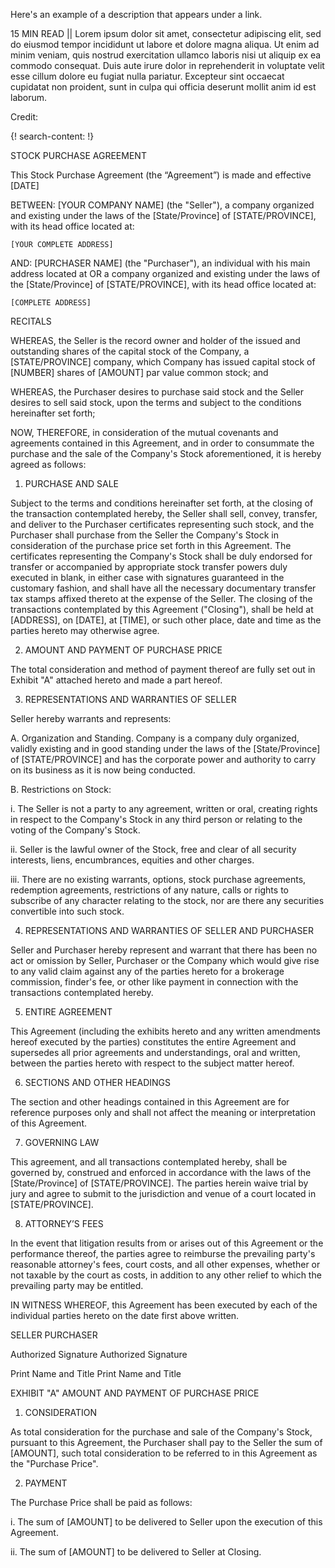 Here's an example of a description that appears under a link.

15 MIN READ || Lorem ipsum dolor sit amet, consectetur adipiscing elit, sed do eiusmod tempor incididunt ut labore et dolore magna aliqua. Ut enim ad minim veniam, quis nostrud exercitation ullamco laboris nisi ut aliquip ex ea commodo consequat. Duis aute irure dolor in reprehenderit in voluptate velit esse cillum dolore eu fugiat nulla pariatur. Excepteur sint occaecat cupidatat non proident, sunt in culpa qui officia deserunt mollit anim id est laborum.

Credit: []()

{! search-content: !}

STOCK PURCHASE AGREEMENT



This Stock Purchase Agreement (the “Agreement”) is made and effective [DATE]


BETWEEN:	[YOUR COMPANY NAME] (the "Seller"), a company organized and existing under the laws of the [State/Province] of [STATE/PROVINCE], with its head office located at:

	[YOUR COMPLETE ADDRESS]


AND:	[PURCHASER NAME] (the "Purchaser"), an individual with his main address located at OR a company organized and existing under the laws of the [State/Province] of [STATE/PROVINCE], with its head office located at:

	[COMPLETE ADDRESS]
	

RECITALS

WHEREAS, the Seller is the record owner and holder of the issued and outstanding shares of the capital stock of the Company, a [STATE/PROVINCE] company, which Company has issued capital stock of [NUMBER] shares of [AMOUNT] par value common stock; and

WHEREAS, the Purchaser desires to purchase said stock and the Seller desires to sell said stock, upon the terms and subject to the conditions hereinafter set forth;

NOW, THEREFORE, in consideration of the mutual covenants and agreements contained in this Agreement, and in order to consummate the purchase and the sale of the Company's Stock aforementioned, it is hereby agreed as follows:


1.	PURCHASE AND SALE 

Subject to the terms and conditions hereinafter set forth, at the closing of the transaction contemplated hereby, the Seller shall sell, convey, transfer, and deliver to the Purchaser certificates representing such stock, and the Purchaser shall purchase from the Seller the Company's Stock in consideration of the purchase price set forth in this Agreement. The certificates representing the Company's Stock shall be duly endorsed for transfer or accompanied by appropriate stock transfer powers duly executed in blank, in either case with signatures guaranteed in the customary fashion, and shall have all the necessary documentary transfer tax stamps affixed thereto at the expense of the Seller. The closing of the transactions contemplated by this Agreement ("Closing"), shall be held at [ADDRESS], on [DATE], at 
[TIME], or such other place, date and time as the parties hereto may otherwise agree. 


2.	AMOUNT AND PAYMENT OF PURCHASE PRICE

The total consideration and method of payment thereof are fully set out in Exhibit "A" attached hereto and made a part hereof.



3.	REPRESENTATIONS AND WARRANTIES OF SELLER 

Seller hereby warrants and represents:

A.	Organization and Standing. Company is a company duly organized, validly existing and in good standing under the laws of the [State/Province] of [STATE/PROVINCE] and has the corporate power and authority to carry on its business as it is now being conducted.

B.	Restrictions on Stock:

i.	The Seller is not a party to any agreement, written or oral, creating rights in respect to the Company's Stock in any third person or relating to the voting of the Company's Stock.

ii.	Seller is the lawful owner of the Stock, free and clear of all security interests, liens, encumbrances, equities and other charges.
 
iii.	There are no existing warrants, options, stock purchase agreements, redemption agreements, restrictions of any nature, calls or rights to subscribe of any character relating to the stock, nor are there any securities convertible into such stock. 


4.	REPRESENTATIONS AND WARRANTIES OF SELLER AND PURCHASER 

Seller and Purchaser hereby represent and warrant that there has been no act or omission by Seller, Purchaser or the Company which would give rise to any valid claim against any of the parties hereto for a brokerage commission, finder's fee, or other like payment in connection with the transactions contemplated hereby. 


5.	ENTIRE AGREEMENT 

This Agreement (including the exhibits hereto and any written amendments hereof executed by the parties) constitutes the entire Agreement and supersedes all prior agreements and understandings, oral and written, between the parties hereto with respect to the subject matter hereof.


6.	SECTIONS AND OTHER HEADINGS 

The section and other headings contained in this Agreement are for reference purposes only and shall not affect the meaning or interpretation of this Agreement.


7.	GOVERNING LAW 

This agreement, and all transactions contemplated hereby, shall be governed by, construed and enforced in accordance with the laws of the [State/Province] of [STATE/PROVINCE]. The parties herein waive trial by jury and agree to submit to the jurisdiction and venue of a court located in [STATE/PROVINCE]. 


8.	ATTORNEY’S FEES

In the event that litigation results from or arises out of this Agreement or the performance thereof, the parties agree to reimburse the prevailing party's reasonable attorney's fees, court costs, and all other expenses, whether or not taxable by the court as costs, in addition to any other relief to which the prevailing party may be entitled. 

IN WITNESS WHEREOF, this Agreement has been executed by each of the individual parties hereto on the date first above written.


SELLER						PURCHASER



													
Authorized Signature	Authorized Signature


													
Print Name and Title	Print Name and Title


 
EXHIBIT "A" AMOUNT AND PAYMENT OF PURCHASE PRICE
 


1.	CONSIDERATION

As total consideration for the purchase and sale of the Company's Stock, pursuant to this Agreement, the Purchaser shall pay to the Seller the sum of [AMOUNT], such total consideration to be referred to in this Agreement as the "Purchase Price". 


2.	PAYMENT

The Purchase Price shall be paid as follows:

i.	The sum of [AMOUNT] to be delivered to Seller upon the execution of this Agreement.

ii.	The sum of [AMOUNT] to be delivered to Seller at Closing.


